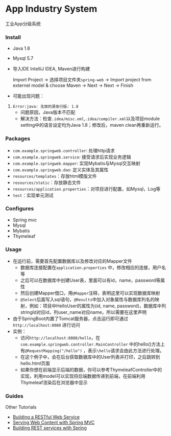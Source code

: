 # App Industry System

工业App分级系统

### Install

- Java 1.8
- Mysql 5.7
- 导入IDE IntelliJ IDEA, Maven进行构建

    Import Project -> 选择项目文件夹`spring-web` -> Import project from externel model & choose Maven 
    -> Next -> Next -> Finish

- 可能出现问题：

1. `Error:java: 无效的源发行版: 1.8`
   - 问题原因，Java版本不匹配
   - 解决方法：检查`.idea/misc.xml`,`.idea/compiler.xml`以及项目module setting中的语言设定均为Java 1.8；修改后，maven clean再重新运行。

### Packages

- `com.example.springweb.controller`: 处理http请求
- `com.example.springweb.service`: 接受请求后实现业务逻辑
- `com.example.springweb.mapper`: 实现Mybatis与Mysql交互映射
- `com.example.springweb.dao`: 定义实体及其属性
- `resources/templates`：存放html模版文件
- `resources/static`：存放静态文件
- `resources/application.properties`：对项目进行配置，如Mysql，Log等
- `test`：实现单元测试

### Configures

* Spring mvc
* Mysql
* Mybatis
* Thymeleaf

### Usage

* 在运行前，需要首先配置数据库以及修改对应的Mapper文件
  * 数据库连接配置在`application.properties` 中，修改相应的连接，用户名等
  * 之后可以在数据库中创建User表，里面可以有id，name，password等属性
  * 然后创建Mapper借口，用`@Mapper`注释，表明这里可以实现数据库映射
  * `@Select`后面写入sql语句，`@Results`中加入对象属性与数据库列名的映射，例如：项目中HelloUser的属性为(id, name, password)，数据库中列stringId对应id，列user_name对应name，所以需要在这里声明
* 由于SpringBoot内置了Tomcat服务器，点击运行即可通过`http://localhost:8080` 进行访问
* 实例：
  * 访问`http://localhost:8080/hello`，在`com.example.springweb.controller.MainController` 中的hello()方法上有`@RequestMapping("/hello")` ，表示`\hello`请求会由此方法进行处理。
  * 在这个例子中，会在后台获取数据库中的User列表并打印，之后跳转到hello.html页面
  * 如果你想在前端显示后端的数据，你可以参考ThymeleafController中的实现，利用model可以实现将后端数据传递到前端，在前端利用Thymeleaf渲染后在浏览器中显示

### Guides
Other Tutorials
* [Building a RESTful Web Service](https://spring.io/guides/gs/rest-service/)
* [Serving Web Content with Spring MVC](https://spring.io/guides/gs/serving-web-content/)
* [Building REST services with Spring](https://spring.io/guides/tutorials/bookmarks/)

